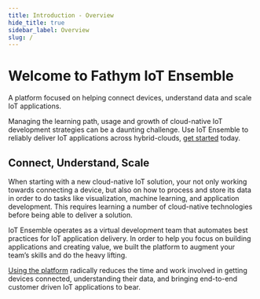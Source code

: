 ```yaml
---
title: Introduction - Overview
hide_title: true
sidebar_label: Overview
slug: /
---
```


# Welcome to Fathym IoT Ensemble

A platform focused on helping connect devices, understand data and scale IoT applications.

Managing the learning path, usage and growth of cloud-native IoT development strategies can be a daunting challenge. Use IoT Ensemble to reliably deliver IoT applications across hybrid-clouds, [get started](https://www.iot-ensemble.com/dashboard) today.

## Connect, Understand, Scale

When starting with a new cloud-native IoT solution, your not only working towards connecting a device, but also on how to process and store its data in order to do tasks like visualization, machine learning, and application development.  This requires learning a number of cloud-native technologies before being able to deliver a solution.

IoT Ensemble operates as a virtual development team that automates best practices for IoT application delivery.  In order to help you focus on building applications and creating value, we built the platform to augment your team’s skills and do the heavy lifting.

[Using the platform](https://www.iot-ensemble.com/dashboard) radically reduces the time and work involved in getting devices connected, understanding their data, and bringing end-to-end customer driven IoT applications to bear.
